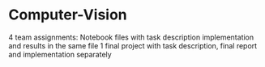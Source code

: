 # Computer-Vision
4 team assignments: Notebook files with task description implementation and results in the same file
1 final project with task description, final report and implementation separately
